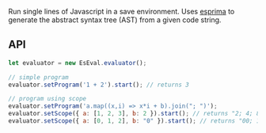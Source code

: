 
Run single lines of Javascript in a save environment. Uses [esprima](https://github.com/jquery/esprima) to generate the abstract syntax tree (AST) from a given code string.

## API

``` js
let evaluator = new EsEval.evaluator();

// simple program
evaluator.setProgram('1 + 2').start(); // returns 3

// program using scope
evaluator.setProgram('a.map((x,i) => x*i + b).join("; ")');
evaluator.setScope({ a: [1, 2, 3], b: 2 }).start(); // returns "2; 4; 8"
evaluator.setScope({ a: [0, 1, 2], b: "0" }).start(); // returns "00; 10; 40"
```
